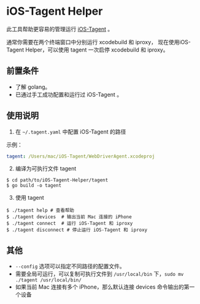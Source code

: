 # iOS-Tagent Helper

此工具帮助更容易的管理运行 [iOS-Tagent](https://github.com/AirtestProject/iOS-Tagent) 。

通常你需要在两个终端窗口中分别运行 xcodebuild 和 iproxy，
现在使用iOS-Tagent Helper，可以使用 tagent 一次启停 xcodebuild 和 iproxy。

## 前置条件
- 了解 golang。
- 已通过手工成功配置和运行过 iOS-Tagent 。

## 使用说明

1. 在 `~/.tagent.yaml` 中配置 iOS-Tagent 的路径

示例：

```yaml
tagent: /Users/mac/iOS-Tagent/WebDriverAgent.xcodeproj
```

2. 编译为可执行文件 tagent

```shell script
$ cd path/to/iOS-Tagent-Helper/tagent
$ go build -o tagent
```

3. 使用 tagent

```shell script
$ ./tagent help # 查看帮助
$ ./tagent devices  # 输出当前 Mac 连接的 iPhone
$ ./tagent connect  # 运行 iOS-Tagent 和 iproxy
$ ./tagent disconnect # 停止运行 iOS-Tagent 和 iproxy
```

## 其他

- `--config` 选项可以指定不同路径的配置文件。
- 需要全局可运行，可以复制可执行文件到 `/usr/local/bin` 下，`sudo mv ./tagent /usr/local/bin/`
- 如果当前 Mac 连接有多个 iPhone，那么默认连接 devices 命令输出的第一个设备
